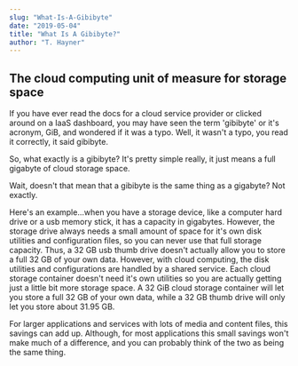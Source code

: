 ```yaml
---
slug: "What-Is-A-Gibibyte"
date: "2019-05-04"
title: "What Is A Gibibyte?"
author: "T. Hayner"
---
```


## The cloud computing unit of measure for storage space

<p>
If you have ever read the docs for a cloud service provider or clicked around on a IaaS dashboard, you may have seen the term 'gibibyte' or it's acronym, GiB, and wondered if it was a typo.  Well, it wasn't a typo, you read it correctly, it said gibibyte.
</p>
<p>
So, what exactly is a gibibyte?  It's pretty simple really, it just means a full gigabyte of cloud storage space.
</p>
<p>
Wait, doesn't that mean that a gibibyte is the same thing as a gigabyte? Not exactly.
</p>
<p>
Here's an example...when you have a storage device, like a computer hard drive or a usb memory stick, it has a capacity in gigabytes.  However, the storage drive always needs a small amount of space for it's own disk utilities and configuration files, so you can never use that full storage capacity.  Thus, a 32 GB usb thumb drive doesn't actually allow you to store a full 32 GB of your own data.  However, with cloud computing, the disk utilities and configurations are handled by a shared service.  Each cloud storage container doesn't need it's own utilities so you are actually getting just a little bit more storage space.  A 32 GiB cloud storage container will let you store a full 32 GB of your own data, while a 32 GB thumb drive will only let you store about 31.95 GB.
</p>
<p>
For larger applications and services with lots of media and content files, this savings can add up.  Although, for most applications this small savings won't make much of a difference, and you can probably think of the two as  being the same thing.
</p>

